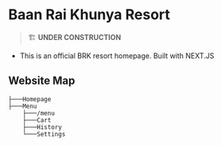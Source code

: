 # Baan Rai Khunya Resort

>🏗️ **UNDER CONSTRUCTION**

- This is an official BRK resort homepage. Built with NEXT.JS

## Website Map

```text
├───Homepage
├───Menu
    ├───/menu
    ├───Cart
    ├───History
    └───Settings
```
